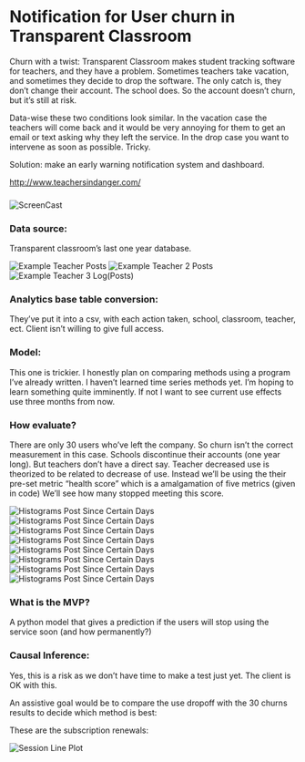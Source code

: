 # Notification for User churn in Transparent Classroom

Churn with a twist: Transparent Classroom makes student tracking software for teachers, and they have a problem. Sometimes teachers take vacation, and sometimes they decide to drop the software. The only catch is, they don’t change their account. The school does. So the account doesn’t churn, but it’s still at risk.

Data-wise these two conditions look similar. In the vacation case the teachers will come back and it would be very annoying for them to get an email or text asking why they left the service. In the drop case you want to intervene as soon as possible. Tricky. 

Solution: make an early warning notification system and dashboard.

http://www.teachersindanger.com/

###
![ScreenCast](img/tc_screencast9.gif)

### Data source:

Transparent classroom’s last one year database.

![Example Teacher Posts](img/Class_77_log_posts.png)
![Example Teacher 2 Posts](img/class_852_posts.png)
![Example Teacher 3 Log(Posts)](img/class_47_log_posts.png)

### Analytics base table conversion:

They’ve put it into a csv, with each action taken, school, classroom, teacher, ect. Client isn’t willing to give full access.


### Model:

This one is trickier. I honestly plan on comparing methods using a program I’ve already written.
I haven’t learned time series methods yet. I’m hoping to learn something quite imminently. If not I want to see current use effects use three months from now.

### How evaluate?

There are only 30 users who’ve left the company. So churn isn’t the correct measurement in this case. Schools discontinue their accounts (one year long). But teachers don’t have a direct say. Teacher decreased use is theorized to be related to decrease of use. Instead we’ll be using the their pre-set metric “health score” which is a amalgamation of five metrics (given in code)
We’ll see how many stopped meeting this score.

![Histograms Post Since Certain Days](img/days_with_one_post_since_feb_15_2018.png)
![Histograms Post Since Certain Days](img/log_days_with_one_post_since_feb_15_2018.png)
![Histograms Post Since Certain Days](img/days_with_one_post_since_feb_15_2011.png)
![Histograms Post Since Certain Days](img/log_days_with_one_post_since_feb_15_2011.png)
![Histograms Post Since Certain Days](img/hist_post_since_jan_15_2018.png)
![Histograms Post Since Certain Days](img/hist_log_post_since_jan_15_2018.png)
![Histograms Post Since Certain Days](img/hist_post_since_feb_15_2011.png)
![Histograms Post Since Certain Days](img/hist_log_post_since_feb_15_2011.png)

### What is the MVP?

A python model that gives a prediction if the users will stop using the service soon (and how permanently?)

### Causal Inference:
Yes, this is a risk as we don’t have time to make a test just yet. The client is OK with this.

An assistive goal would be to compare the use dropoff with the 30 churns results to decide which method is best:

These are the subscription renewals:

![Session Line Plot](img/session_line_plot.png)
